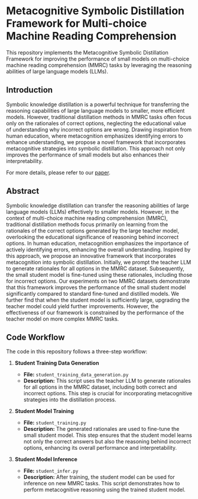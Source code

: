 # Metacognitive Symbolic Distillation Framework for Multi-choice Machine Reading Comprehension

This repository implements the Metacognitive Symbolic Distillation Framework for improving the performance of small models on multi-choice machine reading comprehension (MMRC) tasks by leveraging the reasoning abilities of large language models (LLMs).

## Introduction

Symbolic knowledge distillation is a powerful technique for transferring the reasoning capabilities of large language models to smaller, more efficient models. However, traditional distillation methods in MMRC tasks often focus only on the rationales of correct options, neglecting the educational value of understanding why incorrect options are wrong. Drawing inspiration from human education, where metacognition emphasizes identifying errors to enhance understanding, we propose a novel framework that incorporates metacognitive strategies into symbolic distillation. This approach not only improves the performance of small models but also enhances their interpretability.

For more details, please refer to our [paper](https://doi.org/10.1016/j.knosys.2025.113130).

## Abstract

Symbolic knowledge distillation can transfer the reasoning abilities of large language models (LLMs) effectively to smaller models. However, in the context of multi-choice machine reading comprehension (MMRC), traditional distillation methods focus primarily on learning from the rationales of the correct options generated by the large teacher model, overlooking the educational significance of reasoning behind incorrect options. In human education, metacognition emphasizes the importance of actively identifying errors, enhancing the overall understanding. Inspired by this approach, we propose an innovative framework that incorporates metacognition into symbolic distillation. Initially, we prompt the teacher LLM to generate rationales for all options in the MMRC dataset. Subsequently, the small student model is fine-tuned using these rationales, including those for incorrect options. Our experiments on two MMRC datasets demonstrate that this framework improves the performance of the small student model significantly compared to standard fine-tuned and distilled models. We further find that when the student model is sufficiently large, upgrading the teacher model could yield further improvements. However, the effectiveness of our framework is constrained by the performance of the teacher model on more complex MMRC tasks.

## Code Workflow

The code in this repository follows a three-step workflow:

1. **Student Training Data Generation**  
   - **File:** `student_training_data_generation.py`  
   - **Description:** This script uses the teacher LLM to generate rationales for all options in the MMRC dataset, including both correct and incorrect options. This step is crucial for incorporating metacognitive strategies into the distillation process.

2. **Student Model Training**  
   - **File:** `student_training.py`  
   - **Description:** The generated rationales are used to fine-tune the small student model. This step ensures that the student model learns not only the correct answers but also the reasoning behind incorrect options, enhancing its overall performance and interpretability.

3. **Student Model Inference**  
   - **File:** `student_infer.py`  
   - **Description:** After training, the student model can be used for inference on new MMRC tasks. This script demonstrates how to perform metacognitive reasoning using the trained student model.
